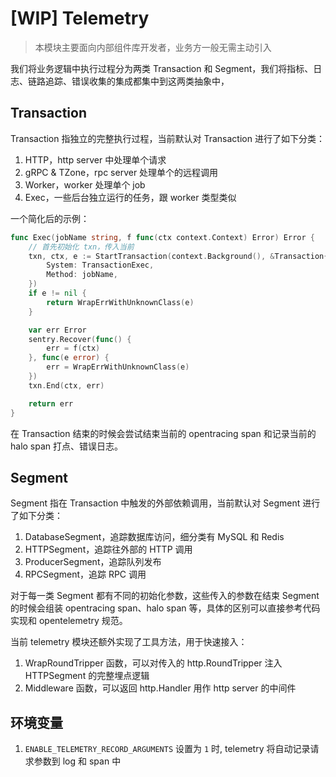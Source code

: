 # [WIP] Telemetry

> 本模块主要面向内部组件库开发者，业务方一般无需主动引入

我们将业务逻辑中执行过程分为两类 Transaction 和 Segment，我们将指标、日志、链路追踪、错误收集的集成都集中到这两类抽象中，

## Transaction

Transaction 指独立的完整执行过程，当前默认对 Transaction 进行了如下分类：

1. HTTP，http server 中处理单个请求
2. gRPC & TZone，rpc server 处理单个的远程调用
3. Worker，worker 处理单个 job
4. Exec，一些后台独立运行的任务，跟 worker 类型类似

一个简化后的示例：

```go
func Exec(jobName string, f func(ctx context.Context) Error) Error {
    // 首先初始化 txn，传入当前
	txn, ctx, e := StartTransaction(context.Background(), &Transaction{
		System: TransactionExec,
		Method: jobName,
	})
	if e != nil {
		return WrapErrWithUnknownClass(e)
	}

	var err Error
	sentry.Recover(func() {
		err = f(ctx)
	}, func(e error) {
		err = WrapErrWithUnknownClass(e)
	})
	txn.End(ctx, err)

	return err
}
```

在 Transaction 结束的时候会尝试结束当前的 opentracing span 和记录当前的 halo span 打点、错误日志。

## Segment

Segment 指在 Transaction 中触发的外部依赖调用，当前默认对 Segment 进行了如下分类：

1. DatabaseSegment，追踪数据库访问，细分类有 MySQL 和 Redis
2. HTTPSegment，追踪往外部的 HTTP 调用
3. ProducerSegment，追踪队列发布
4. RPCSegment，追踪 RPC 调用

对于每一类 Segment 都有不同的初始化参数，这些传入的参数在结束 Segment 的时候会组装 opentracing span、halo span 等，具体的区别可以直接参考代码实现和 opentelemetry 规范。

当前 telemetry 模块还额外实现了工具方法，用于快速接入：
1. WrapRoundTripper 函数，可以对传入的 http.RoundTripper 注入 HTTPSegment 的完整埋点逻辑
2. Middleware 函数，可以返回 http.Handler 用作 http server 的中间件

## 环境变量

1. `ENABLE_TELEMETRY_RECORD_ARGUMENTS` 设置为 `1` 时, telemetry 将自动记录请求参数到 log 和 span 中
